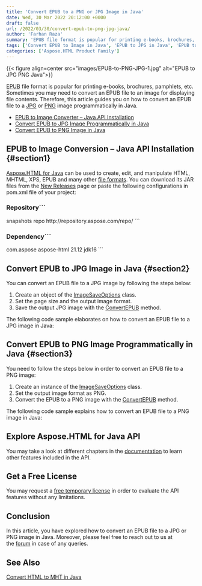 ```yaml
---
title: 'Convert EPUB to a PNG or JPG Image in Java'
date: Wed, 30 Mar 2022 20:12:00 +0000
draft: false
url: /2022/03/30/convert-epub-to-png-jpg-java/
author: 'Farhan Raza'
summary: 'EPUB file format is popular for printing e-books, brochures, pamphlets, etc. Sometimes you may need to convert an EPUB file to an image for displaying file contents. Therefore, this article guides you on how to **convert an EPUB file to a JPG or PNG image programmatically in Java.**'
tags: ['Convert EPUB to Image in Java', 'EPUB to JPG in Java', 'EPUB to PNG in Java']
categories: ['Aspose.HTML Product Family']
---
```




{{< figure align=center src="images/EPUB-to-PNG-JPG-1.jpg" alt="EPUB to JPG PNG Java">}}


[EPUB][1] file format is popular for printing e-books, brochures, pamphlets, etc. Sometimes you may need to convert an EPUB file to an image for displaying file contents. Therefore, this article guides you on how to convert an EPUB file to a [JPG][2] or [PNG][3] image programmatically in Java.

*   [EPUB to Image Converter – Java API Installation][4]
*   [Convert EPUB to JPG Image Programmatically in Java][5]
*   [Convert EPUB to PNG Image in Java][6]

## EPUB to Image Conversion – Java API Installation {#section1}

[Aspose.HTML for Java][7] can be used to create, edit, and manipulate HTML, MHTML, XPS, EPUB and many other [file formats][8]. You can download its JAR files from the [New Releases][9] page or paste the following configurations in pom.xml file of your project:

### Repository```
 <repositories>
     <repository>
         <id>snapshots</id>
         <name>repo</name>
         <url>http://repository.aspose.com/repo/</url>
     </repository>
</repositories>
```

### Dependency```
 <dependencies>
    <dependency>
        <groupId>com.aspose</groupId>
        <artifactId>aspose-html</artifactId>
        <version>21.12</version>
        <classifier>jdk16</classifier>
    </dependency>
</dependencies>
```

## Convert EPUB to JPG Image in Java {#section2}

You can convert an EPUB file to a JPG image by following the steps below:

1.  Create an object of the [ImageSaveOptions][10] class.
2.  Set the page size and the output image format.
3.  Save the output JPG image with the [ConvertEPUB][11] method.

The following code sample elaborates on how to convert an EPUB file to a JPG image in Java:



## Convert EPUB to PNG Image Programmatically in Java {#section3}

You need to follow the steps below in order to convert an EPUB file to a PNG image:

1.  Create an instance of the [ImageSaveOptions][12] class.
2.  Set the output image format as PNG.
3.  Convert the EPUB to a PNG image with the [ConvertEPUB][13] method.

The following code sample explains how to convert an EPUB file to a PNG image in Java:



## Explore Aspose.HTML for Java API

You may take a look at different chapters in the [documentation][14] to learn other features included in the API.

## Get a Free License

You may request a [free temporary license][15] in order to evaluate the API features without any limitations.

## Conclusion

In this article, you have explored how to convert an EPUB file to a JPG or PNG image in Java. Moreover, please feel free to reach out to us at the [forum][16] in case of any queries.

## See Also

[Convert HTML to MHT in Java][17]




[1]: https://docs.fileformat.com/ebook/epub/
[2]: https://docs.fileformat.com/image/jpeg/
[3]: https://docs.fileformat.com/image/png/
[4]: #section1
[5]: #section2
[6]: #section3
[7]: https://products.aspose.com/html/java/
[8]: https://docs.aspose.com/html/java/getting-started/supported-file-formats/
[9]: https://downloads.aspose.com/html/java
[10]: https://apireference.aspose.com/html/java/com.aspose.html.saving/ImageSaveOptions
[11]: https://apireference.aspose.com/html/java/com.aspose.html.converters/Converter#convertEPUB-java.lang.String-com.aspose.saving.PdfSaveOptions-java.lang.String-
[12]: https://apireference.aspose.com/html/java/com.aspose.html.saving/ImageSaveOptions
[13]: https://apireference.aspose.com/html/java/com.aspose.html.converters/Converter#convertEPUB-java.lang.String-com.aspose.saving.PdfSaveOptions-java.lang.String-
[14]: https://docs.aspose.com/html/java/
[15]: https://purchase.aspose.com/temporary-license
[16]: https://forum.aspose.com/c/html
[17]: https://blog.aspose.com/2022/03/21/convert-html-to-mht-mhtml-java/




